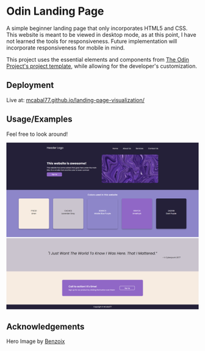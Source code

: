 
# Odin Landing Page

A simple beginner landing page that only incorporates HTML5 and CSS.
This website is meant to be viewed in desktop mode, as at this point, I have not learned
the tools for responsiveness. Future implementation will incorporate responsiveness for mobile in mind.

This project uses the essential elements and components from [The Odin Project's project template](https://cdn.statically.io/gh/TheOdinProject/curriculum/81a5d553f4073e593d23a6ab00d50eef8620796d/foundations/html_css/project/imgs/01.png), 
while allowing for the developer's customization.

## Deployment
Live at: [mcabal77.github.io/landing-page-visualization/](https://mcabal77.github.io/landing-page-visualization/)

## Usage/Examples
Feel free to look around!

![App Screenshot 1](imgs/webpage-1.png)
![App Screenshot 1](imgs/webpage-2.png)

## Acknowledgements

 Hero Image by [Benzoix](https://www.freepik.com/author/benzoix)
 
